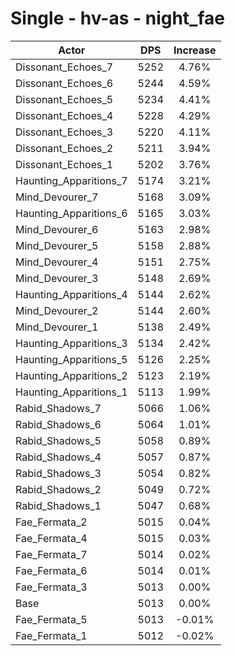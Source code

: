 # Single - hv-as - night_fae
| Actor | DPS | Increase |
|---|:---:|:---:|
|Dissonant_Echoes_7|5252|4.76%|
|Dissonant_Echoes_6|5244|4.59%|
|Dissonant_Echoes_5|5234|4.41%|
|Dissonant_Echoes_4|5228|4.29%|
|Dissonant_Echoes_3|5220|4.11%|
|Dissonant_Echoes_2|5211|3.94%|
|Dissonant_Echoes_1|5202|3.76%|
|Haunting_Apparitions_7|5174|3.21%|
|Mind_Devourer_7|5168|3.09%|
|Haunting_Apparitions_6|5165|3.03%|
|Mind_Devourer_6|5163|2.98%|
|Mind_Devourer_5|5158|2.88%|
|Mind_Devourer_4|5151|2.75%|
|Mind_Devourer_3|5148|2.69%|
|Haunting_Apparitions_4|5144|2.62%|
|Mind_Devourer_2|5144|2.60%|
|Mind_Devourer_1|5138|2.49%|
|Haunting_Apparitions_3|5134|2.42%|
|Haunting_Apparitions_5|5126|2.25%|
|Haunting_Apparitions_2|5123|2.19%|
|Haunting_Apparitions_1|5113|1.99%|
|Rabid_Shadows_7|5066|1.06%|
|Rabid_Shadows_6|5064|1.01%|
|Rabid_Shadows_5|5058|0.89%|
|Rabid_Shadows_4|5057|0.87%|
|Rabid_Shadows_3|5054|0.82%|
|Rabid_Shadows_2|5049|0.72%|
|Rabid_Shadows_1|5047|0.68%|
|Fae_Fermata_2|5015|0.04%|
|Fae_Fermata_4|5015|0.03%|
|Fae_Fermata_7|5014|0.02%|
|Fae_Fermata_6|5014|0.01%|
|Fae_Fermata_3|5013|0.00%|
|Base|5013|0.00%|
|Fae_Fermata_5|5013|-0.01%|
|Fae_Fermata_1|5012|-0.02%|
